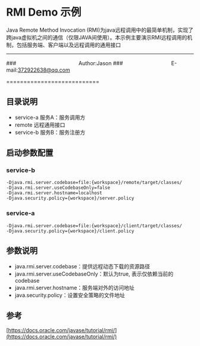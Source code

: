 

RMI Demo 示例
===========================


Java Remote Method Invocation (RMI)为java远程调用中的最简单机制，实现了跨java虚拟机之间的通信（仅限JAVA间使用）。本示例主要演示RMI远程调用的机制，包括服务端、客户端以及远程调用的通用接口

****
###　　　　　　　　　　　　Author:Jason
###　　　　　　　　　 E-mail:372922638@qq.com

===========================

## 目录说明
* service-a 服务A：服务调用方
* remote 远程通用接口
* service-b 服务B：服务注册方

## 启动参数配置
### service-b

	-Djava.rmi.server.codebase=file:{workspace}/remote/target/classes/
	-Djava.rmi.server.useCodebaseOnly=false
	-Djava.rmi.server.hostname=localhost
	-Djava.security.policy={workspace}/server.policy

### service-a
	-Djava.rmi.server.codebase=file:{workspace}/client/target/classes/
	-Djava.security.policy={workspace}/client.policy

## 参数说明
* java.rmi.server.codebase：提供远程动态下载的资源路径
* java.rmi.server.useCodebaseOnly：默认为true, 表示仅依赖当前的codebase
* java.rmi.server.hostname：服务端对外的访问地址
* java.security.policy：设置安全策略的文件地址

## 参考
[https://docs.oracle.com/javase/tutorial/rmi/](https://docs.oracle.com/javase/tutorial/rmi/)
